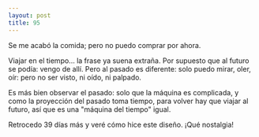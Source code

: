 ```yaml
---
layout: post
title: 95
---
```


Se me acabó la comida; pero no puedo comprar por ahora.

Viajar en el tiempo... la frase ya suena extraña. Por supuesto que al futuro se podía: vengo de allí. Pero al pasado es diferente: solo puedo mirar, oler, oír: pero no ser visto, ni oído, ni palpado.

Es más bien observar el pasado: solo que la máquina es complicada, y como la proyección del pasado toma tiempo, para volver hay que viajar al futuro, así que es una "máquina del tiempo" igual.

Retrocedo 39 días más y veré cómo hice este diseño. ¡Qué nostalgia!

